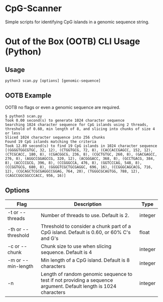# CpG-Scanner
Simple scripts for identifying CpG islands in a genomic sequence string.

# Out of the Box (OOTB) CLI Usage (Python)

## Usage

```
python3 scan.py [options] [genomic-sequence]
```

## OOTB Example
OOTB no flags or even a genomic sequence are required.

```
$ python3 scan.py
Took 0.00 second(s) to generate 1024 character sequence
Searching 1024 character sequence for CpG islands using 2 threads, threshold of 0.60, min length of 8, and slicing into chunks of size 4 or less
Sliced 1024 character sequence into 256 chunks
Found 19 CpG islands matching the criteria
Took 12.89 second(s) to find 19 CpG islands in 1024 character sequence
[(GGGGTGGCGTGC, 32, 12), (CTGGTGCG, 72, 8), (CACCACCGAGCC, 152, 12), (CTCGCACC, 180, 8), (CGACGGCG, 236, 8), (CGCTGTGC, 260, 8), (GACGAGCC, 276, 8), (AGGCCGGAGCCG, 320, 12), (ACGGGACC, 368, 8), (GCCTGACG, 384, 8), (ACCCCGCG, 396, 8), (CCGGGCCA, 476, 8), (GGTCCCAG, 548, 8), (CCGGTGCG, 680, 8), (GGGGTCGCTGCGAGGC, 696, 16), (CCGGGCAGCACG, 716, 12), (CGCAGCTCGCGAGGCCGGAG, 764, 20), (TGGGCGCAGTGG, 788, 12), (CAGCCGGCGGCCCACC, 956, 16)]
```

## Options
| Flag                  | Description        | Type    |
| --------------------- | ------------------ | ------- |
| -t or --threads       | Number of threads to use. Default is 2. | integer |
| -th or --threshold    | Threshold to consider a chunk part of a CpG island. Default is 0.60, or 60% C's and G's | float |
| -c or --chunk         | Chunk size to use when slicing sequence. Default is 4 | integer |
| -m or --min-length    | Min length of a CpG island. Default is 8 characters | integer |
| -n                    | Length of random genomic sequence to test if not providing a sequence argument. Default length is 1024 characters | integer |
